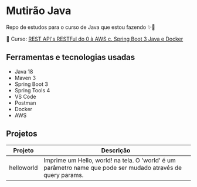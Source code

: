 # Mutirão Java

Repo de estudos para o curso de Java que estou fazendo ✨📝

🔗 Curso: [REST API's RESTFul do 0 à AWS c. Spring Boot 3 Java e Docker](https://www.udemy.com/course/restful-apis-do-0-a-nuvem-com-springboot-e-docker)

## Ferramentas e tecnologias usadas

- Java 18
- Maven 3
- Spring Boot 3
- Spring Tools 4
- VS Code
- Postman
- Docker
- AWS

## Projetos

| Projeto | Descrição |
|---------|-----------|
|helloworld| Imprime um Hello, world! na tela. O 'world' é um parâmetro name que pode ser mudado através de query params.|
